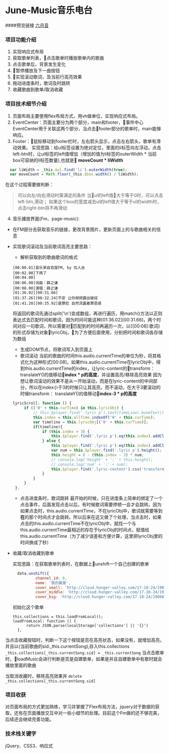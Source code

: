 # June-Music音乐电台

####预览链接
[六月音](http://www.google.com/)

### 项目功能介绍

1. 实现响应式布局
2. 获取歌单列表，点击歌单时播放歌单内的歌曲
3. 点击歌单后，背景发生变化
4. 暂停播放及下一曲按钮
5. 实现滚动歌词，及当前行高亮效果
6. 拖动进度条时，歌词及时跳转
7. 收藏歌曲到歌单/取消收藏

### 项目技术细节介绍

1. 页面布局主要使用flex布局方式，用vh做单位，实现响应式布局。
2. EventCenter：页面主要分为两个部分，main和footer，事件中心EventCenter用于关联这两个部分，当点击footer部分的歌单时，main能够响应。
3. Footer：鼠标移动到footer栏时，左右箭头显示，点击左右箭头，歌单有滑动效果。
实现思路：给ul标签设置为绝对定位，里面的li标签向左浮动，点击left-btn时，让ul标签的left值增加（增加的值为li标签的outerWidth * 当前box可容纳的li标签数量),也就是 **moveCount * liWidth**

```javascript
  var liWidth = _this.$ul.find('li').outerWidth(true);
  var moveCount = Math.floor(_this.$box.width() / liWidth);
```

在这个过程需要做判断：
>可以向左/向右滑动时需满足的条件
>当ul的left值大于等于0时，可以点击left-btn,滑动；
>如果这个box的宽度减去ul的left值大于等于ul的width时，点击right-btn将不再滑动
4. 音乐播放界面(Fm、page-music):
* 在FM部分去获取音乐的链接，更改背景图片，更新页面上的与歌曲相关的信息
* 实现歌词滚动及当前歌词高亮主要思路：
   - 解析获取到的歌曲歌词的格式
   ```
   [00:00.01]音乐来自百度FM, by 饥人谷
   [00:02.00]下雨了
   [00:04.00]
   [00:06.00]词曲：薛之谦
   [00:08.00]演唱：薛之谦
   [01:36.02][00:31.66]
   [01:37.26][00:32.24]不安 让你频频露出破绽
   [01:41.20][00:35.92]是罪犯 自然流露着罪恶感
   ```
   将返回的歌词先通过split('\n')变成数组，再进行遍历，用match()方法以正则表达式去匹配时间和歌词，因为时间可能这种[01:36.02][00:31.66]，两个时间对应一句歌词，所以需要对匹配到的时间再遍历一次，以{[00:08]:歌词}的形式存储为对象lyricObj，为了方便后面使用，分别把时间和歌词各存储为数组

   - 生成DOM节点，将歌词写入到页面上
   - 歌词滚动
   当前的歌曲的时间this.audio.currentTime的单位为秒，将其格式化为这种形式[00:08]，如果this.audio.currentTime在lyricObj中，得到this.audio.currentTime的index，让lyric-content的transform： translateY()的值移动**index * p的高度**，并设置高亮/移除高亮效果
   因为想让歌词滚动的效果不是从一开始滚动，而是在lyric-content的中间部分，所以在index小于3的时候只让其高亮，而不滚动，在大于3要滚动的时候transform： translateY()的值移动**index-3 * p的高度**

   ```javascript
   lyricScroll: function () {
        if (('0' + this.curTime) in this.lyricObj) {
            // this.$player.find('.lyric p').text(timeLine).boomText();
            this.index = this.allTime.indexOf('0' + this.curTime);
            var timeline = this.lyricObj[('0' + this.curTime)];
            if(timeline){
                if (this.index < 3) {
                    this.$player.find('.lyric p').eq(this.index).addClass('highlight').siblings().removeClass('highlight')
                } else {
                    this.$player.find('.lyric p').eq(this.index).addClass('highlight').siblings().removeClass('highlight')
                    var num = this.$player.find('.lyric p').height();
                    this.height = 0 - (this.index - 3) * num;
                    // console.log('height' + ':' + this.height);
                    // console.log('num' + ':' + num);
                    this.$player.find('.lyric-content').css('transform', 'translateY(' + this.height + 'px)');
                }
            }    
        }
    },
   ```
   - 点击进度条时，歌词跳转
   最开始的时候，只在进度条上简单的绑定了一个点击事件，后面发现点击以后，有时候歌词需要停顿一会才会跳转。因为如果点击时，this.audio.currentTime，不在lyricObj中，歌词就需要等到**在**的那个时间点才会跳转。所以后来在这又做了个处理，当点击时，如果点击的this.audio.currentTime不在lyricObj中，就找一个与this.audio.currentTime最相近的存在于lyricObj的时间点，赋值给this.audio.currentTime（为了减少误差和方便计算，这里把lyricObj里的时间换成了秒）

* 收藏/取消收藏到歌单

  实现思路：在获取歌单列表时，在数据上unshift一个自己创建的歌单
  ```javascript
    data.unshift({
            channel_id: 0,
            name: '我的最爱',
            cover_small: 'http://cloud.hunger-valley.com/17-10-24/1906806.jpg-small',
            cover_middle: 'http://cloud.hunger-valley.com/17-10-24/1906806.jpg-middle',
            cover_big: 'http://cloud.hunger-valley.com/17-10-24/1906806.jpg-big',
  ```
  初始化这个歌单
  ```
  this.collections = this.loadFromLocal();
  loadFromLocal: function () {
        return JSON.parse(localStorage['collections'] || '{}')
    },
当点击收藏按钮时，判断一下这个按钮是否在高亮状态，如果没有，就增加高亮，并且以{当前歌曲的sid:_this.currentSong),存入this.collections
`
_this.collections[_this.currentSong.sid] = _this.currentSong
`
当点击歌单时，loadMusic会进行判断是否是自建歌单，如果是并且自建歌单中有歌时就会播放里面的歌曲

当取消收藏时，移除高亮效果并
`
delete _this.collections[_this.currentSong.sid]
`
### 项目收获

对页面布局的方式更加熟练，学习并掌握了Flex布局方法，jquery对于数据的获取，还有在页面播放交互中对一些小细节的处理。目前这个Fm做的还不够完美，后续还会继续完善功能。

### 技术栈关键字
jQuery、CSS3、响应式


  



